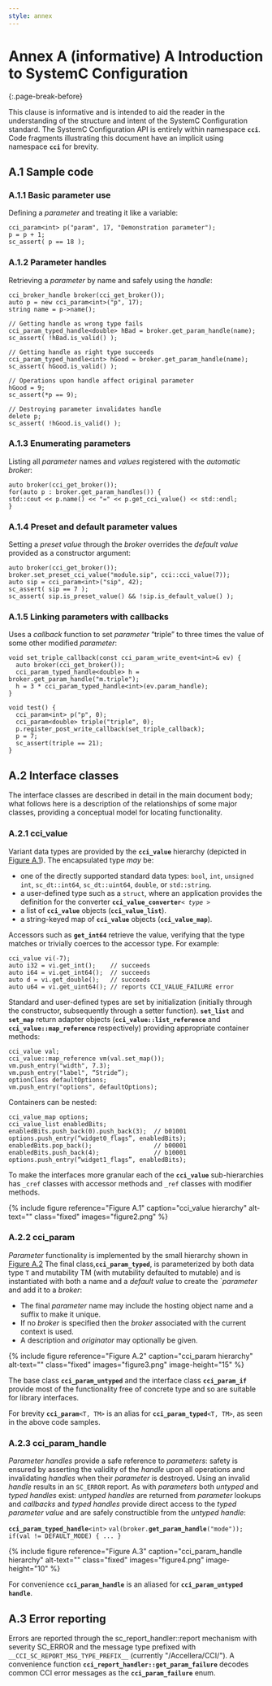 ```yaml
---
style: annex
---
```


# Annex A **(informative)** A Introduction to SystemC Configuration
{:.page-break-before}

This clause is informative and is intended to aid the reader in the understanding of the structure and intent of the SystemC Configuration
standard. The SystemC Configuration API is entirely within namespace **`cci`**. Code fragments illustrating this document have an implicit
using namespace **`cci`** for brevity.

## A.1 Sample code

### A.1.1 Basic parameter use

Defining a *parameter* and treating it like a variable:

```
cci_param<int> p("param", 17, "Demonstration parameter");
p = p + 1;
sc_assert( p == 18 );
```

### A.1.2 Parameter handles

Retrieving a *parameter* by name and safely using the *handle*:

```
cci_broker_handle broker(cci_get_broker());
auto p = new cci_param<int>("p", 17);
string name = p->name();

// Getting handle as wrong type fails
cci_param_typed_handle<double> hBad = broker.get_param_handle(name);
sc_assert( !hBad.is_valid() );

// Getting handle as right type succeeds
cci_param_typed_handle<int> hGood = broker.get_param_handle(name);
sc_assert( hGood.is_valid() );

// Operations upon handle affect original parameter
hGood = 9;
sc_assert(*p == 9);

// Destroying parameter invalidates handle
delete p;
sc_assert( !hGood.is_valid() );
```

### A.1.3 Enumerating parameters

Listing all *parameter* names and *values* registered with the *automatic broker*:

```
auto broker(cci_get_broker());
for(auto p : broker.get_param_handles()) {
std::cout << p.name() << "=" << p.get_cci_value() << std::endl;
}
```

### A.1.4 Preset and default parameter values

Setting a *preset value* through the *broker* overrides the *default value* provided as a constructor argument:

```
auto broker(cci_get_broker());
broker.set_preset_cci_value("module.sip", cci::cci_value(7));
auto sip = cci_param<int>("sip", 42);
sc_assert( sip == 7 );
sc_assert( sip.is_preset_value() && !sip.is_default_value() );
```

### A.1.5 Linking parameters with callbacks

Uses a *callback* function to set *parameter* “triple” to three times the value of some other modified *parameter*:

```
void set_triple_callback(const cci_param_write_event<int>& ev) {
  auto broker(cci_get_broker());
  cci_param_typed_handle<double> h = broker.get_param_handle("m.triple");
  h = 3 * cci_param_typed_handle<int>(ev.param_handle);
}

void test() {
  cci_param<int> p("p", 0);
  cci_param<double> triple("triple", 0);
  p.register_post_write_callback(set_triple_callback);
  p = 7;
  sc_assert(triple == 21);
}
```

## A.2  Interface classes

The interface classes are described in detail in the main document body; what follows here is a description of the relationships of some
major classes, providing a conceptual model for locating functionality.

### A.2.1 cci_value

Variant data types are provided by the **`cci_value`** hierarchy (depicted in [Figure A.1](#figure-a1)). The encapsulated type *may* be:
 -  one of the directly supported standard data types: `bool`, `int`,
    `unsigned int`, `sc_dt::int64`, `sc_dt::uint64`, `double`, or
    `std::string`.
 -  a user-defined type such as a `struct`, where an application provides
    the definition for the converter **`cci_value_converter`**`< `*`type`*` >`
 -  a list of **`cci_value`** objects (**`cci_value_list`**).
 -  a string-keyed map of **`cci_value`** objects (**`cci_value_map`**).

Accessors such as **`get_int64`** retrieve the value, verifying that the type matches or trivially coerces to the accessor type. For
example:

```
cci_value vi(-7);
auto i32 = vi.get_int();    // succeeds
auto i64 = vi.get_int64();  // succeeds
auto d = vi.get_double();   // succeeds
auto u64 = vi.get_uint64(); // reports CCI_VALUE_FAILURE error
```

Standard and user-defined types are set by initialization (initially through the constructor, subsequently through a setter function).
**`set_list`** and **`set_map`** return adapter objects (**`cci_value::list_reference`** and **`cci_value::map_reference`** respectively) providing appropriate container methods:

```
cci_value val;
cci_value::map_reference vm(val.set_map());
vm.push_entry("width", 7.3);
vm.push_entry("label", “Stride”);
optionClass defaultOptions;
vm.push_entry("options", defaultOptions);
```

Containers can be nested:

```
cci_value_map options;
cci_value_list enabledBits;
enabledBits.push_back(0).push_back(3);  // b01001
options.push_entry(“widget0_flags”, enabledBits);
enabledBits.pop_back();                 // b00001
enabledBits.push_back(4);               // b10001
options.push_entry(“widget1_flags”, enabledBits);
```

To make the interfaces more granular each of the **`cci_value`** sub-hierarchies has `_cref` classes with accessor methods and `_ref`
classes with modifier methods.

{% include figure
   reference="Figure A.1"
   caption="cci_value hierarchy"
   alt-text=""
   class="fixed"
   images="figure2.png"
%}

### A.2.2  cci_param

*Parameter* functionality is implemented by the small hierarchy shown in [Figure A.2](#figure-a2) The final class,**`cci_param_typed`**, is parameterized by both data type `T` and mutability TM (with mutability defaulted to mutable) and is instantiated with both a name and a *default value* to create the `*parameter* and add it to a *broker*:
 -  The final *parameter* name may include the hosting object name and a suffix to make it unique.
 -  If no *broker* is specified then the *broker* associated with the current context is used.
 -  A description and *originator* may optionally be given.

{% include figure
   reference="Figure A.2"
   caption="cci_param hierarchy"
   alt-text=""
   class="fixed"
   images="figure3.png"
   image-height="15"
%}

The base class **`cci_param_untyped`** and the interface class **`cci_param_if`** provide most of the functionality free of concrete type and so are suitable for library interfaces.

For brevity **`cci_param`**`<T, TM>` is an alias for **`cci_param_typed`**`<T, TM>`, as seen in the above code samples.

### A.2.3 cci_param_handle

*Parameter handles* provide a safe reference to *parameters*: safety is ensured by asserting the validity of the *handle* upon all operations and invalidating *handles* when their *parameter* is destroyed. Using an invalid *handle* results in an `SC_ERROR` report. As with *parameters* both *untyped* and *typed handles* exist: *untyped handles* are returned from *parameter* lookups and *callbacks* and *typed handles* provide direct access to the *typed parameter value* and are safely constructible from the *untyped handle*:

**`cci_param_typed_handle`**`<int>` `val(broker.`**`get_param_handle`**`("mode")); if(val != DEFAULT_MODE) { ... }`

{% include figure
   reference="Figure A.3"
   caption="cci_param_handle hierarchy"
   alt-text=""
   class="fixed"
   images="figure4.png"
   image-height="10"
%}

For convenience **`cci_param_handle`** is an aliased for **`cci_param_untyped handle`**.

## A.3 Error reporting

Errors are reported through the sc_report_handler::report mechanism with severity SC_ERROR and the message type prefixed with `__CCI_SC_REPORT_MSG_TYPE_PREFIX__` (currently "/Accellera/CCI/"). A convenience function **`cci_report_handler::get_param_failure`** decodes common CCI error messages as the **`cci_param_failure`** enum.

